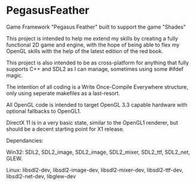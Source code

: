 PegasusFeather
==============

Game Framework "Pegasus Feather" built to support the game "Shades"

This project is intended to help me extend my skills by creating a fully functional 2D game and engine, with the hope of being able to flex my OpenGL skills with the help of the latest edition of the red book.

This project is also intended to be as cross-platform for anything that fully supports C++ and SDL2 as I can manage, sometimes using some #ifdef magic.

The intention of all coding is a Write Once-Compile Everywhere structure, only using seperate makefiles as a last-resort.

All OpenGL code is intended to target OpenGL 3.3 capable hardware with optional fallbacks to OpenGL1.

DirectX 11 is in a very basic state, similar to the OpenGL1 renderer, but should be a decent starting point for X1 release.

Dependancies:

Win32: SDL2, SDL2_image, SDL2_image, SDL2_mixer, SDL2_ttf, SDL2_net, GLEW.

Linux: libsdl2-dev, libsdl2-image-dev, libsdl2-mixer-dev, libsdl2-ttf-dev, libsdl2-net-dev, libglew-dev